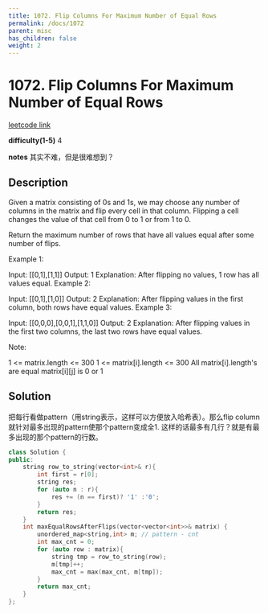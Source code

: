 ```yaml
---
title: 1072. Flip Columns For Maximum Number of Equal Rows
permalink: /docs/1072
parent: misc
has_children: false
weight: 2
---
```

# 1072. Flip Columns For Maximum Number of Equal Rows
[leetcode link](https://leetcode.com/problems/flip-columns-for-maximum-number-of-equal-rows/)

**difficulty(1-5)** 
4

**notes** 
其实不难，但是很难想到？

## Description
Given a matrix consisting of 0s and 1s, we may choose any number of columns in the matrix and flip every cell in that column.  Flipping a cell changes the value of that cell from 0 to 1 or from 1 to 0.

Return the maximum number of rows that have all values equal after some number of flips.

 

Example 1:

Input: [[0,1],[1,1]]
Output: 1
Explanation: After flipping no values, 1 row has all values equal.
Example 2:

Input: [[0,1],[1,0]]
Output: 2
Explanation: After flipping values in the first column, both rows have equal values.
Example 3:

Input: [[0,0,0],[0,0,1],[1,1,0]]
Output: 2
Explanation: After flipping values in the first two columns, the last two rows have equal values.
 

Note:

1 <= matrix.length <= 300
1 <= matrix[i].length <= 300
All matrix[i].length's are equal
matrix[i][j] is 0 or 1

## Solution
把每行看做pattern（用string表示，这样可以方便放入哈希表）。那么flip column就针对最多出现的pattern使那个pattern变成全1. 这样的话最多有几行？就是有最多出现的那个pattern的行数。

```c++
class Solution {
public:
    string row_to_string(vector<int>& r){
        int first = r[0];
        string res;
        for (auto n : r){
            res += (n == first)? '1' :'0';
        }
        return res;
    }
    int maxEqualRowsAfterFlips(vector<vector<int>>& matrix) {
        unordered_map<string,int> m; // pattern - cnt
        int max_cnt = 0;
        for (auto row : matrix){
            string tmp = row_to_string(row);
            m[tmp]++;
            max_cnt = max(max_cnt, m[tmp]);
        }
        return max_cnt;
    }
};
``` 

<!-- 
Default label
{: .label }

Blue label
{: .label .label-blue }

Stable
{: .label .label-green }

New release
{: .label .label-purple }

Coming soon
{: .label .label-yellow }

Deprecated
{: .label .label-red } -->
